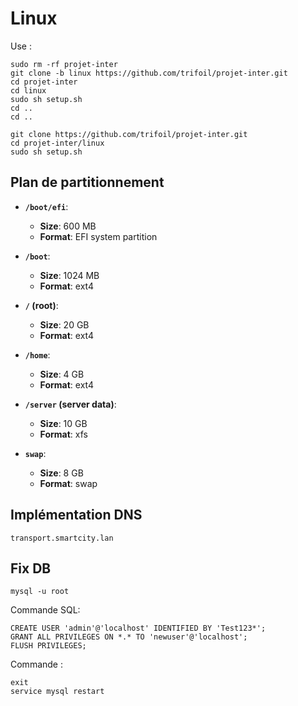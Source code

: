 # Linux

Use : 

```
sudo rm -rf projet-inter
git clone -b linux https://github.com/trifoil/projet-inter.git
cd projet-inter
cd linux
sudo sh setup.sh
cd .. 
cd ..
```


```
git clone https://github.com/trifoil/projet-inter.git
cd projet-inter/linux
sudo sh setup.sh
```

## Plan de partitionnement 

- **`/boot/efi`**:
  - **Size**: 600 MB
  - **Format**: EFI system partition

- **`/boot`**:
  - **Size**: 1024 MB
  - **Format**: ext4

- **`/` (root)**:
  - **Size**: 20 GB
  - **Format**: ext4

- **`/home`**:
  - **Size**: 4 GB
  - **Format**: ext4

- **`/server` (server data)**:
  - **Size**: 10 GB
  - **Format**: xfs

- **`swap`**:
  - **Size**: 8 GB
  - **Format**: swap

## Implémentation DNS 

```transport.smartcity.lan```


## Fix DB


```
mysql -u root
```
Commande SQL:
```
CREATE USER 'admin'@'localhost' IDENTIFIED BY 'Test123*';
GRANT ALL PRIVILEGES ON *.* TO 'newuser'@'localhost';
FLUSH PRIVILEGES;
```
Commande : 
```
exit
service mysql restart
```